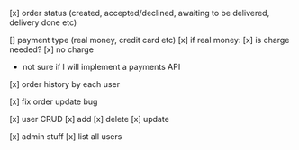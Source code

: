 [x] order status (created, accepted/declined, awaiting to be delivered, delivery done etc)

[] payment type (real money, credit card etc)
  [x] if real money: 
    [x] is charge needed? 
    [x] no charge
  * not sure if I will implement a payments API

[x] order history by each user

[x] fix order update bug

[x] user CRUD
  [x] add 
  [x] delete
  [x] update

[x] admin stuff
  [x] list all users 